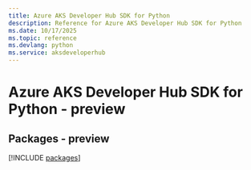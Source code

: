```yaml
---
title: Azure AKS Developer Hub SDK for Python
description: Reference for Azure AKS Developer Hub SDK for Python
ms.date: 10/17/2025
ms.topic: reference
ms.devlang: python
ms.service: aksdeveloperhub
---
```

# Azure AKS Developer Hub SDK for Python - preview
## Packages - preview
[!INCLUDE [packages](aks-developer-hub-index.md)]